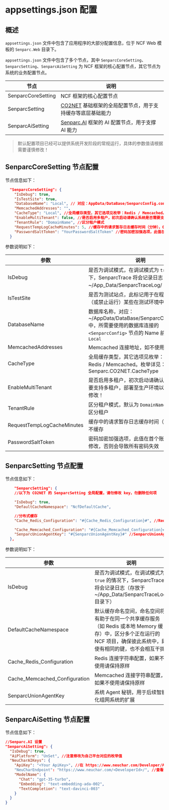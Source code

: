
# appsettings.json 配置

## 概述

`appsettings.json` 文件中包含了应用程序的大部分配置信息，位于 NCF  Web 模板的 `Senparc.Web` 目录下。

`appsettings.json` 文件中包含了多个节点，其中 `SenparcCoreSetting`、`SenparcSetting`、`SenparcAiSetting` 为 NCF 框架的核心配置节点，其它节点为系统的业务配置节点。

| 节点 | 说明 |
| --- | --- |
| SenparcCoreSetting | NCF 框架的核心配置节点 |
| SenparcSetting | [CO2NET](https://github.com/Senparc/Senparc.CO2NET) 基础框架的全局配置节点，用于支持缓存等底层基础能力 |
| SenparcAiSetting | [Senparc.AI](https://github.com/Senparc/Senparc.AI) 框架的 AI 配置节点，用于支撑 AI 能力 |

> 默认配置项目已经可以提供系统开发阶段的常规运行，具体的参数值请根据需要谨慎修改！

## SenparcCoreSetting 节点配置

节点信息如下：

```json
  "SenparcCoreSetting": {
    "IsDebug": true,
    "IsTestSite": true,
    "DatabaseName": "Local", // 对应：AppData/DataBase/SenparcConfig.config 中，所需要使用的数据库连接的 <SenparcConfig> 节点的 Name 前缀
    "MemcachedAddresses": "",
    "CacheType": "Local", //全局缓存类型，其它选项见枚举：Redis / Memcached。枚举详见：Senparc.CO2NET.CacheType
    "EnableMultiTenant": false, //是否启用多租户，初次启动请确认系统是否需要支持多租户，部署至生产环境以后尽量不要修改！
    "TenantRule": "DomainName", //区分租户模式
    "RequestTempLogCacheMinutes": 5, //缓存中的请求暂存日志缓存时间（分钟），0 则不缓存
    "PasswordSaltToken": "YourPasswordSaltToken" //密码加密加强选项，此值在首个账号生成后不修改，否则会导致所有密码失效
  }
```

参数说明如下：

| 参数 | 说明 |
| --- | --- |
| IsDebug | 是否为调试模式，在调试模式为 `true` 的情况下，SenparcTrace 将会记录日志（存放于 ~/App_Data/SenparcTraceLog/ 目录下） |
| IsTestSite | 是否为测试站点，此标记用于在程序中运行（或禁止运行）某些在测试环境中的代码 |
| DatabaseName | 数据库名称，对应：~/AppData/DataBase/SenparcConfig.config 中，所需要使用的数据库连接的 `<SenparcConfig>` 节点的 Name 前缀，默认为 `Local` |
| MemcachedAddresses | Memcached 连接地址，如不使用可忽略 |
| CacheType | 全局缓存类型，其它选项见枚举：Local / Redis / Memcached。枚举详见：Senparc.CO2NET.CacheType |
| EnableMultiTenant | 是否启用多租户，初次启动请确认系统是否需要支持多租户，部署至生产环境以后尽量不要修改！ |
| TenantRule | 区分租户模式，默认为 `DomainName` 即根据域名区分租户 |
| RequestTempLogCacheMinutes | 缓存中的请求暂存日志缓存时间（分钟），0 则不缓存 |
| PasswordSaltToken | 密码加密加强选项，此值在首个账号生成后不修改，否则会导致所有密码失效 |

## SenparcSetting 节点配置

节点信息如下：

```json
    "SenparcSetting": {
    //以下为 CO2NET 的 SenparcSetting 全局配置，请勿修改 key，勿删除任何项

    "IsDebug": true,
    "DefaultCacheNamespace": "NcfDefaultCache",

    //分布式缓存
    "Cache_Redis_Configuration": "#{Cache_Redis_Configuration}#", //Redis配置

    "Cache_Memcached_Configuration": "#{Cache_Memcached_Configuration}#", //Memcached配置
    "SenparcUnionAgentKey": "#{SenparcUnionAgentKey}#" //SenparcUnionAgentKey
  },
```

参数说明如下：

| 参数 | 说明 |
| --- | --- |
| IsDebug | 是否为调试模式，在调试模式为 `true` 的情况下，SenparcTrace 将会记录日志（存放于 ~/App_Data/SenparcTraceLog/ 目录下） |
| DefaultCacheNamespace | 默认缓存命名空间，命名空间将有助于在同一个共享缓存服务（如 Redis 或本地 Memory 缓存）中，区分多个正在运行的 NCF 项目，确保彼此系统中，即使有相同的键，也不会相互干扰 |
| Cache_Redis_Configuration | Redis 连接字符串配置，如果不使用请保持原样 |
| Cache_Memcached_Configuration | Memcached 连接字符串配置，如果不使用请保持原样 |
| SenparcUnionAgentKey | 系统 Agent 秘钥，用于后续智能化组网系统的扩展 |


## SenparcAiSetting 节点配置

节点信息如下：

```json
//Senparc.AI 设置
"SenparcAiSetting": {
  "IsDebug": true,
  "AiPlatform": "UnSet", //注意修改为自己平台对应的枚举值
  "NeuCharAIKeys": {
    "ApiKey": "<Your ApiKey>", //在 https://www.neuchar.com/Developer/AiApp 申请
    "NeuCharEndpoint": "https://www.neuchar.com/<DeveloperId>/", //查看 ApiKey 时可看到 DeveloperId
    "ModelName": {
      "Chat": "gpt-35-turbo",
      "Embedding": "text-embedding-ada-002",
      "TextCompletion": "text-davinci-003"
    }
  }
}
```


